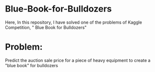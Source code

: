 # Blue-Book-for-Bulldozers
Here, In this repository, I have solved one of the problems of Kaggle Competition, " Blue Book for Bulldozers"

# Problem:
Predict the auction sale price for a piece of heavy equipment to create a "blue book" for bulldozers
